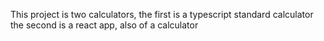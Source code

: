 This project is two calculators, the first is a typescript standard calculator
the second is a react app, also of a calculator 
